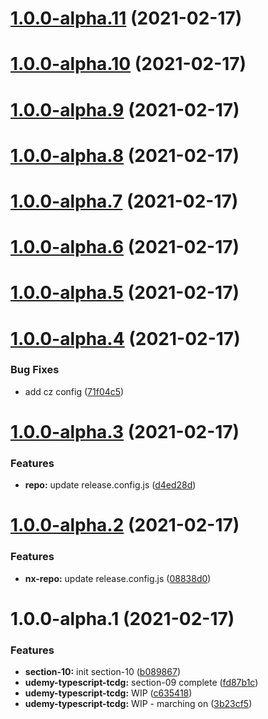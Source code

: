 # [1.0.0-alpha.11](https://github.com/MHacker9404/nx-repo/compare/v1.0.0-alpha.10...v1.0.0-alpha.11) (2021-02-17)

# [1.0.0-alpha.10](https://github.com/MHacker9404/nx-repo/compare/v1.0.0-alpha.9...v1.0.0-alpha.10) (2021-02-17)

# [1.0.0-alpha.9](https://github.com/MHacker9404/nx-repo/compare/v1.0.0-alpha.8...v1.0.0-alpha.9) (2021-02-17)

# [1.0.0-alpha.8](https://github.com/MHacker9404/nx-repo/compare/v1.0.0-alpha.7...v1.0.0-alpha.8) (2021-02-17)

# [1.0.0-alpha.7](https://github.com/MHacker9404/nx-repo/compare/v1.0.0-alpha.6...v1.0.0-alpha.7) (2021-02-17)

# [1.0.0-alpha.6](https://github.com/MHacker9404/nx-repo/compare/v1.0.0-alpha.5...v1.0.0-alpha.6) (2021-02-17)

# [1.0.0-alpha.5](https://github.com/MHacker9404/nx-repo/compare/v1.0.0-alpha.4...v1.0.0-alpha.5) (2021-02-17)

# [1.0.0-alpha.4](https://github.com/MHacker9404/nx-repo/compare/v1.0.0-alpha.3...v1.0.0-alpha.4) (2021-02-17)


### Bug Fixes

* add cz config ([71f04c5](https://github.com/MHacker9404/nx-repo/commit/71f04c5a409d715a1331a9c25bfa31404a9c195e))

# [1.0.0-alpha.3](https://github.com/MHacker9404/nx-repo/compare/v1.0.0-alpha.2...v1.0.0-alpha.3) (2021-02-17)


### Features

* **repo:** update release.config.js ([d4ed28d](https://github.com/MHacker9404/nx-repo/commit/d4ed28df52048c1ecd3aac9693d5059161a9262e))

# [1.0.0-alpha.2](https://github.com/MHacker9404/nx-repo/compare/v1.0.0-alpha.1...v1.0.0-alpha.2) (2021-02-17)


### Features

* **nx-repo:** update release.config.js ([08838d0](https://github.com/MHacker9404/nx-repo/commit/08838d07c64bcf4714ec786aa21a626340797f45))

# 1.0.0-alpha.1 (2021-02-17)


### Features

* **section-10:** init section-10 ([b089867](https://github.com/MHacker9404/nx-repo/commit/b089867306cb01617bf9f37d681500aae4652938))
* **udemy-typescript-tcdg:** section-09 complete ([fd87b1c](https://github.com/MHacker9404/nx-repo/commit/fd87b1c1d72aa2e7bd3caadef40a1db5e80cbd94))
* **udemy-typescript-tcdg:** WIP ([c635418](https://github.com/MHacker9404/nx-repo/commit/c635418f49127045db11dd7ce93de74b75d5176b))
* **udemy-typescript-tcdg:** WIP - marching on ([3b23cf5](https://github.com/MHacker9404/nx-repo/commit/3b23cf5d0d2c7e513b3a4540735765b575316338))
